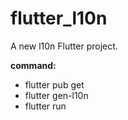# flutter_l10n

A new l10n Flutter project.

**command:**
 - flutter pub get 
 - flutter gen-l10n 
 - flutter run
